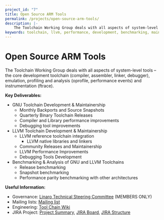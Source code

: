 ```yaml
---
project_id: "7"
title: Open Source ARM Tools
permalink: /projects/open-source-arm-tools/
description: |-
    The Toolchain Working Group deals with all aspects of system-level tools – the core development toolchain, emulation, profiling and analysis and instrumentation.
keywords: toolchain, llvm, performance, development, benchmarking, maintainership, jira, improvements, releases, source
---
```

# Open Source ARM Tools

The Toolchain Working Group deals with all aspects of system-level tools – the core development toolchain (compiler, assembler, linker, debugger), emulation, profiling and analysis (oprofile, performance events) and instrumentation (ftrace).

**Key Deliverables:**

- GNU Toolchain Development & Maintainership
   - Monthly Backports and Source Snapshots
   - Quarterly Binary Toolchain Releases
   - Compiler and Library performance improvements
   - Debugging tool improvements
- LLVM Toolchain Development & Maintainership
   - LLVM reference toolchain integration
      - LLVM native libraries and linkers
   - Community Releases and Maintainership
   - LLVM Performance Improvements
   - Debugging Tools Development
- Benchmarking & Analysis of GNU and LLVM Toolchains
   - Release benchmarking
   - Snapshot benchmarking
   - Performance parity benchmarking with other architectures

**Useful Information:**

- Governance: [Linaro Technical Steering Committee](https://wiki.linaro.org/Internal/TSC) (MEMBERS ONLY)
- Mailing lists: [Mailing list](http://lists.linaro.org/mailman/listinfo/linaro-toolchain)
- Engineering: [Tool Chain Wiki](https://wiki.linaro.org/WorkingGroups/ToolChain)
- JIRA Project: [Project Summary](https://collaborate.linaro.org/pages/viewpage.action?pageId=47843196#needs_to_be_updated), [JIRA Board](https://collaborate.linaro.org/pages/viewpage.action?pageId=47843196#needs_to_be_updated), [JIRA Structure](https://collaborate.linaro.org/pages/viewpage.action?pageId=47843196#needs_to_be_updated)
